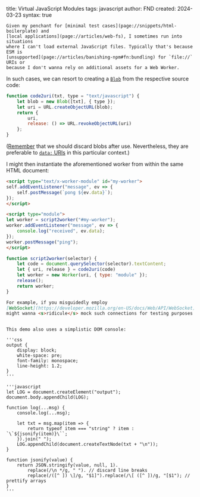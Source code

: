 title: Virtual JavaScript Modules
tags: javascript
author: FND
created: 2024-03-23
syntax: true

```intro
Given my penchant for [minimal test cases](page://snippets/html-boilerplate) and
[local applications](page://articles/web-fs), I sometimes run into situations
where I can't load external JavaScript files. Typically that's because ESM is
[unsupported](page://articles/banishing-npm#fn:bundling) for `file://` URIs or
because I don't wanna rely on additional assets for a Web Worker.
```

In such cases, we can resort to creating a
[`Blob`](https://developer.mozilla.org/en-US/docs/Web/API/Blob) from the
respective source code:

```javascript
function code2uri(txt, type = "text/javascript") {
    let blob = new Blob([txt], { type });
    let uri = URL.createObjectURL(blob);
    return {
        uri,
        release: () => URL.revokeObjectURL(uri)
    };
}
```

([Remember](page://articles/web-fs#ref:memleak) that we should discard blobs
after use. Nevertheless, they are preferable to
[`data:` URIs](page://articles/data-uris) in this particular context.)

I might then instantiate the aforementioned worker from within the same HTML
document:

```html
<script type="text/x-worker-module" id="my-worker">
self.addEventListener("message", ev => {
    self.postMessage(`pong ${ev.data}`);
});
</script>
```

```html
<script type="module">
let worker = script2worker("#my-worker");
worker.addEventListener("message", ev => {
    console.log("received", ev.data);
});
worker.postMessage("ping");
</script>
```

```javascript
function script2worker(selector) {
    let code = document.querySelector(selector).textContent;
    let { uri, release } = code2uri(code)
    let worker = new Worker(uri, { type: "module" });
    release();
    return worker;
}
```

```markdown allowHTML
For example, if you misguidedly employ
[WebSocket](https://developer.mozilla.org/en-US/docs/Web/API/WebSocket), you
might wanna <s>ridicule</s> mock such connections for testing purposes:
```

```embed uri=./demo.html resize
```

```aside
This demo also uses a simplistic DOM console:

'''css
output {
    display: block;
    white-space: pre;
    font-family: monospace;
    line-height: 1.2;
}
'''

'''javascript
let LOG = document.createElement("output");
document.body.appendChild(LOG);

function log(...msg) {
    console.log(...msg);

    let txt = msg.map(item => {
        return typeof item === "string" ? item : `\`${jsonify(item)}\``;
    }).join(" ");
    LOG.appendChild(document.createTextNode(txt + "\n"));
}

function jsonify(value) {
    return JSON.stringify(value, null, 1).
        replace(/\n */g, " "). // discard line breaks
        replace(/([^ ]) \]/g, "$1]").replace(/\[ ([^ ])/g, "[$1"); // prettify arrays
}
'''
```
